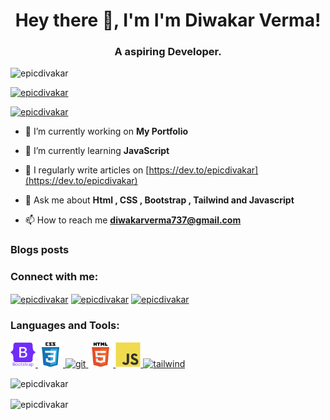 <h1 align="center">Hey there 👋, I'm I'm Diwakar Verma!</h1>
<h3 align="center">A aspiring Developer.</h3>

<p align="left"> <img src="https://komarev.com/ghpvc/?username=epicdivakar&label=Profile%20views&color=0e75b6&style=flat" alt="epicdivakar" /> </p>

<p align="left"> <a href="https://github.com/ryo-ma/github-profile-trophy"><img src="https://github-profile-trophy.vercel.app/?username=epicdivakar" alt="epicdivakar" /></a> </p>

<p align="left"> <a href="https://twitter.com/epicdivakar" target="blank"><img src="https://img.shields.io/twitter/follow/epicdivakar?logo=twitter&style=for-the-badge" alt="epicdivakar" /></a> </p>

- 🔭 I’m currently working on **My Portfolio**

- 🌱 I’m currently learning **JavaScript**

- 📝 I regularly write articles on [https://dev.to/epicdivakar](https://dev.to/epicdivakar)

- 💬 Ask me about **Html , CSS , Bootstrap , Tailwind and Javascript**

- 📫 How to reach me **diwakarverma737@gmail.com**

### Blogs posts
<!-- BLOG-POST-LIST:START -->
<!-- BLOG-POST-LIST:END -->

<h3 align="left">Connect with me:</h3>
<p align="left">
<a href="https://dev.to/epicdivakar" target="blank"><img align="center" src="https://raw.githubusercontent.com/rahuldkjain/github-profile-readme-generator/master/src/images/icons/Social/devto.svg" alt="epicdivakar" height="30" width="40" /></a>
<a href="https://twitter.com/epicdivakar" target="blank"><img align="center" src="https://raw.githubusercontent.com/rahuldkjain/github-profile-readme-generator/master/src/images/icons/Social/twitter.svg" alt="epicdivakar" height="30" width="40" /></a>
<a href="https://linkedin.com/in/epicdivakar" target="blank"><img align="center" src="https://raw.githubusercontent.com/rahuldkjain/github-profile-readme-generator/master/src/images/icons/Social/linked-in-alt.svg" alt="epicdivakar" height="30" width="40" /></a>
</p>

<h3 align="left">Languages and Tools:</h3>
<p align="left"> <a href="https://getbootstrap.com" target="_blank" rel="noreferrer"> <img src="https://raw.githubusercontent.com/devicons/devicon/master/icons/bootstrap/bootstrap-plain-wordmark.svg" alt="bootstrap" width="40" height="40"/> </a> <a href="https://www.w3schools.com/css/" target="_blank" rel="noreferrer"> <img src="https://raw.githubusercontent.com/devicons/devicon/master/icons/css3/css3-original-wordmark.svg" alt="css3" width="40" height="40"/> </a> <a href="https://git-scm.com/" target="_blank" rel="noreferrer"> <img src="https://www.vectorlogo.zone/logos/git-scm/git-scm-icon.svg" alt="git" width="40" height="40"/> </a> <a href="https://www.w3.org/html/" target="_blank" rel="noreferrer"> <img src="https://raw.githubusercontent.com/devicons/devicon/master/icons/html5/html5-original-wordmark.svg" alt="html5" width="40" height="40"/> </a> <a href="https://developer.mozilla.org/en-US/docs/Web/JavaScript" target="_blank" rel="noreferrer"> <img src="https://raw.githubusercontent.com/devicons/devicon/master/icons/javascript/javascript-original.svg" alt="javascript" width="40" height="40"/> </a> <a href="https://tailwindcss.com/" target="_blank" rel="noreferrer"> <img src="https://www.vectorlogo.zone/logos/tailwindcss/tailwindcss-icon.svg" alt="tailwind" width="40" height="40"/> </a> </p>

<p><img align="center" src="https://github-readme-stats.vercel.app/api/top-langs?username=epicdivakar&show_icons=true&locale=en&layout=compact" alt="epicdivakar" /></p>

<p><img align="center" src="https://github-readme-streak-stats.herokuapp.com/?user=epicdivakar&" alt="epicdivakar" /></p>


